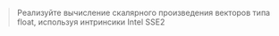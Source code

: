 > Реализуйте вычисление скалярного произведения векторов типа float, используя интринсики Intel SSE2
